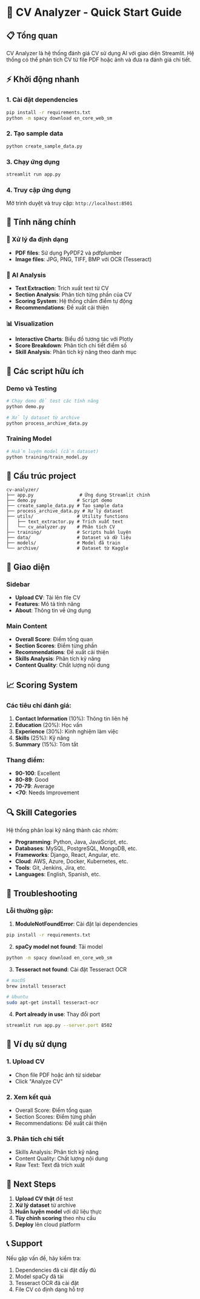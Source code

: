 # 🚀 CV Analyzer - Quick Start Guide

## 📋 Tổng quan
CV Analyzer là hệ thống đánh giá CV sử dụng AI với giao diện Streamlit. Hệ thống có thể phân tích CV từ file PDF hoặc ảnh và đưa ra đánh giá chi tiết.

## ⚡ Khởi động nhanh

### 1. Cài đặt dependencies
```bash
pip install -r requirements.txt
python -m spacy download en_core_web_sm
```

### 2. Tạo sample data
```bash
python create_sample_data.py
```

### 3. Chạy ứng dụng
```bash
streamlit run app.py
```

### 4. Truy cập ứng dụng
Mở trình duyệt và truy cập: `http://localhost:8501`

## 🎯 Tính năng chính

### 📄 Xử lý đa định dạng
- **PDF files**: Sử dụng PyPDF2 và pdfplumber
- **Image files**: JPG, PNG, TIFF, BMP với OCR (Tesseract)

### 🤖 AI Analysis
- **Text Extraction**: Trích xuất text từ CV
- **Section Analysis**: Phân tích từng phần của CV
- **Scoring System**: Hệ thống chấm điểm tự động
- **Recommendations**: Đề xuất cải thiện

### 📊 Visualization
- **Interactive Charts**: Biểu đồ tương tác với Plotly
- **Score Breakdown**: Phân tích chi tiết điểm số
- **Skill Analysis**: Phân tích kỹ năng theo danh mục

## 🔧 Các script hữu ích

### Demo và Testing
```bash
# Chạy demo để test các tính năng
python demo.py

# Xử lý dataset từ archive
python process_archive_data.py
```

### Training Model
```bash
# Huấn luyện model (cần dataset)
python training/train_model.py
```

## 📁 Cấu trúc project

```
cv-analyzer/
├── app.py                 # Ứng dụng Streamlit chính
├── demo.py               # Script demo
├── create_sample_data.py # Tạo sample data
├── process_archive_data.py # Xử lý dataset
├── utils/                # Utility functions
│   ├── text_extractor.py # Trích xuất text
│   └── cv_analyzer.py    # Phân tích CV
├── training/             # Scripts huấn luyện
├── data/                 # Dataset và dữ liệu
├── models/               # Model đã train
└── archive/              # Dataset từ Kaggle
```

## 🎨 Giao diện

### Sidebar
- **Upload CV**: Tải lên file CV
- **Features**: Mô tả tính năng
- **About**: Thông tin về ứng dụng

### Main Content
- **Overall Score**: Điểm tổng quan
- **Section Scores**: Điểm từng phần
- **Recommendations**: Đề xuất cải thiện
- **Skills Analysis**: Phân tích kỹ năng
- **Content Quality**: Chất lượng nội dung

## 📈 Scoring System

### Các tiêu chí đánh giá:
1. **Contact Information** (10%): Thông tin liên hệ
2. **Education** (20%): Học vấn
3. **Experience** (30%): Kinh nghiệm làm việc
4. **Skills** (25%): Kỹ năng
5. **Summary** (15%): Tóm tắt

### Thang điểm:
- **90-100**: Excellent
- **80-89**: Good
- **70-79**: Average
- **<70**: Needs Improvement

## 🔍 Skill Categories

Hệ thống phân loại kỹ năng thành các nhóm:
- **Programming**: Python, Java, JavaScript, etc.
- **Databases**: MySQL, PostgreSQL, MongoDB, etc.
- **Frameworks**: Django, React, Angular, etc.
- **Cloud**: AWS, Azure, Docker, Kubernetes, etc.
- **Tools**: Git, Jenkins, Jira, etc.
- **Languages**: English, Spanish, etc.

## 🚨 Troubleshooting

### Lỗi thường gặp:

1. **ModuleNotFoundError**: Cài đặt lại dependencies
```bash
pip install -r requirements.txt
```

2. **spaCy model not found**: Tải model
```bash
python -m spacy download en_core_web_sm
```

3. **Tesseract not found**: Cài đặt Tesseract OCR
```bash
# macOS
brew install tesseract

# Ubuntu
sudo apt-get install tesseract-ocr
```

4. **Port already in use**: Thay đổi port
```bash
streamlit run app.py --server.port 8502
```

## 📝 Ví dụ sử dụng

### 1. Upload CV
- Chọn file PDF hoặc ảnh từ sidebar
- Click "Analyze CV"

### 2. Xem kết quả
- Overall Score: Điểm tổng quan
- Section Scores: Điểm từng phần
- Recommendations: Đề xuất cải thiện

### 3. Phân tích chi tiết
- Skills Analysis: Phân tích kỹ năng
- Content Quality: Chất lượng nội dung
- Raw Text: Text đã trích xuất

## 🎯 Next Steps

1. **Upload CV thật** để test
2. **Xử lý dataset** từ archive
3. **Huấn luyện model** với dữ liệu thực
4. **Tùy chỉnh scoring** theo nhu cầu
5. **Deploy** lên cloud platform

## 📞 Support

Nếu gặp vấn đề, hãy kiểm tra:
1. Dependencies đã cài đặt đầy đủ
2. Model spaCy đã tải
3. Tesseract OCR đã cài đặt
4. File CV có định dạng hỗ trợ
